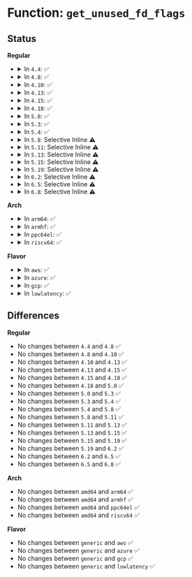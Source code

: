 # Function: <code>get_unused_fd_flags</code>

## Status
<b>Regular</b>
<ul>
<li>
<details>
<summary>In <code>4.4</code>: ✅</summary>

```c
int get_unused_fd_flags(unsigned int flags);
```

**Collision:** Unique Global

**Inline:** No

**Transformation:** False

**Instances:**

```
In fs/file.c (ffffffff8122a880)
Location: fs/file.c:559
Inline: False
Direct callers:
  - kernel/events/core.c:SYSC_perf_event_open
  - mm/shmem.c:SyS_memfd_create
  - fs/open.c:do_sys_open
  - fs/file.c:SyS_dup
  - fs/notify/fanotify/fanotify_user.c:fanotify_read
  - fs/eventpoll.c:SyS_epoll_create
  - fs/anon_inodes.c:anon_inode_getfd
  - fs/eventfd.c:SyS_eventfd
  - fs/userfaultfd.c:SyS_userfaultfd
  - fs/fhandle.c:do_handle_open
  - ipc/mqueue.c:SyS_mq_open
  - drivers/dma-buf/dma-buf.c:dma_buf_fd
  - net/socket.c:sock_map_fd
  - net/socket.c:SYSC_accept4
  - net/socket.c:SyS_socketcall
  - net/socket.c:SyS_socketcall
  - net/core/scm.c:scm_detach_fds
  - net/compat.c:scm_detach_fds_compat
```
**Symbols:**

```
ffffffff8122a880-ffffffff8122a8b2: get_unused_fd_flags (STB_GLOBAL)
```
</details>
</li>
<li>
<details>
<summary>In <code>4.8</code>: ✅</summary>

```c
int get_unused_fd_flags(unsigned int flags);
```

**Collision:** Unique Global

**Inline:** No

**Transformation:** False

**Instances:**

```
In fs/file.c (ffffffff81252fe0)
Location: fs/file.c:560
Inline: False
Direct callers:
  - kernel/events/core.c:SYSC_perf_event_open
  - mm/shmem.c:SyS_memfd_create
  - fs/open.c:do_sys_open
  - fs/file.c:SyS_dup
  - fs/notify/fanotify/fanotify_user.c:fanotify_read
  - fs/eventpoll.c:SyS_epoll_create
  - fs/anon_inodes.c:anon_inode_getfd
  - fs/eventfd.c:SyS_eventfd
  - fs/userfaultfd.c:SyS_userfaultfd
  - fs/fhandle.c:do_handle_open
  - ipc/mqueue.c:SyS_mq_open
  - drivers/dma-buf/dma-buf.c:dma_buf_fd
  - drivers/dma-buf/sync_file.c:sync_file_ioctl
  - net/socket.c:SyS_socketcall
  - net/socket.c:SyS_socketcall
  - net/socket.c:SYSC_accept4
  - net/socket.c:sock_map_fd
  - net/core/scm.c:scm_detach_fds
  - net/compat.c:scm_detach_fds_compat
```
**Symbols:**

```
ffffffff81252fe0-ffffffff81253012: get_unused_fd_flags (STB_GLOBAL)
```
</details>
</li>
<li>
<details>
<summary>In <code>4.10</code>: ✅</summary>

```c
int get_unused_fd_flags(unsigned int flags);
```

**Collision:** Unique Global

**Inline:** No

**Transformation:** False

**Instances:**

```
In fs/file.c (ffffffff81266240)
Location: fs/file.c:560
Inline: False
Direct callers:
  - kernel/events/core.c:SYSC_perf_event_open
  - mm/shmem.c:SyS_memfd_create
  - fs/open.c:do_sys_open
  - fs/file.c:SyS_dup
  - fs/nsfs.c:open_related_ns
  - fs/notify/fanotify/fanotify_user.c:fanotify_read
  - fs/eventpoll.c:SyS_epoll_create
  - fs/anon_inodes.c:anon_inode_getfd
  - fs/eventfd.c:SyS_eventfd
  - fs/userfaultfd.c:SyS_userfaultfd
  - fs/fhandle.c:do_handle_open
  - ipc/mqueue.c:SyS_mq_open
  - drivers/gpio/gpiolib.c:gpio_ioctl
  - drivers/gpio/gpiolib.c:linehandle_create
  - drivers/gpio/gpiolib.c:linehandle_create
  - drivers/dma-buf/dma-buf.c:dma_buf_fd
  - drivers/dma-buf/sync_file.c:sync_file_ioctl
  - drivers/dma-buf/sw_sync.c:sw_sync_ioctl
  - net/socket.c:SyS_socketcall
  - net/socket.c:SyS_socketcall
  - net/socket.c:SYSC_accept4
  - net/socket.c:sock_map_fd
  - net/core/scm.c:scm_detach_fds
  - net/compat.c:scm_detach_fds_compat
```
**Symbols:**

```
ffffffff81266240-ffffffff81266272: get_unused_fd_flags (STB_GLOBAL)
```
</details>
</li>
<li>
<details>
<summary>In <code>4.13</code>: ✅</summary>

```c
int get_unused_fd_flags(unsigned int flags);
```

**Collision:** Unique Global

**Inline:** No

**Transformation:** False

**Instances:**

```
In fs/file.c (ffffffff81273a20)
Location: fs/file.c:546
Inline: False
Direct callers:
  - kernel/events/core.c:SYSC_perf_event_open
  - mm/shmem.c:SyS_memfd_create
  - fs/open.c:do_sys_open
  - fs/file.c:SyS_dup
  - fs/nsfs.c:open_related_ns
  - fs/notify/fanotify/fanotify_user.c:fanotify_read
  - fs/eventpoll.c:SyS_epoll_create
  - fs/anon_inodes.c:anon_inode_getfd
  - fs/eventfd.c:SyS_eventfd
  - fs/userfaultfd.c:SyS_userfaultfd
  - fs/userfaultfd.c:userfaultfd_read
  - fs/fhandle.c:do_handle_open
  - ipc/mqueue.c:do_mq_open
  - drivers/gpio/gpiolib.c:gpio_ioctl
  - drivers/gpio/gpiolib.c:linehandle_create
  - drivers/gpio/gpiolib.c:linehandle_create
  - drivers/tty/pty.c:ptm_open_peer
  - drivers/dma-buf/dma-buf.c:dma_buf_fd
  - drivers/dma-buf/sync_file.c:sync_file_ioctl
  - drivers/dma-buf/sw_sync.c:sw_sync_ioctl
  - net/socket.c:SyS_socketcall
  - net/socket.c:SyS_socketcall
  - net/socket.c:SYSC_accept4
  - net/socket.c:sock_map_fd
  - net/core/scm.c:scm_detach_fds
  - net/compat.c:scm_detach_fds_compat
  - net/unix/af_unix.c:unix_ioctl
```
**Symbols:**

```
ffffffff81273a20-ffffffff81273a52: get_unused_fd_flags (STB_GLOBAL)
```
</details>
</li>
<li>
<details>
<summary>In <code>4.15</code>: ✅</summary>

```c
int get_unused_fd_flags(unsigned int flags);
```

**Collision:** Unique Global

**Inline:** No

**Transformation:** False

**Instances:**

```
In fs/file.c (ffffffff81296350)
Location: fs/file.c:547
Inline: False
Direct callers:
  - kernel/events/core.c:SYSC_perf_event_open
  - mm/shmem.c:SyS_memfd_create
  - fs/open.c:do_sys_open
  - fs/file.c:SyS_dup
  - fs/nsfs.c:open_related_ns
  - fs/notify/fanotify/fanotify_user.c:fanotify_read
  - fs/eventpoll.c:SyS_epoll_create
  - fs/anon_inodes.c:anon_inode_getfd
  - fs/eventfd.c:SyS_eventfd
  - fs/userfaultfd.c:SyS_userfaultfd
  - fs/userfaultfd.c:userfaultfd_read
  - fs/fhandle.c:do_handle_open
  - ipc/mqueue.c:do_mq_open
  - drivers/gpio/gpiolib.c:gpio_ioctl
  - drivers/gpio/gpiolib.c:linehandle_create
  - drivers/gpio/gpiolib.c:linehandle_create
  - drivers/tty/pty.c:ptm_open_peer
  - drivers/dma-buf/dma-buf.c:dma_buf_fd
  - drivers/dma-buf/sync_file.c:sync_file_ioctl
  - drivers/dma-buf/sw_sync.c:sw_sync_ioctl
  - net/socket.c:SyS_socketcall
  - net/socket.c:SyS_socketcall
  - net/socket.c:SYSC_accept4
  - net/socket.c:sock_map_fd
  - net/core/scm.c:scm_detach_fds
  - net/compat.c:scm_detach_fds_compat
  - net/unix/af_unix.c:unix_ioctl
```
**Symbols:**

```
ffffffff81296350-ffffffff81296382: get_unused_fd_flags (STB_GLOBAL)
```
</details>
</li>
<li>
<details>
<summary>In <code>4.18</code>: ✅</summary>

```c
int get_unused_fd_flags(unsigned int flags);
```

**Collision:** Unique Global

**Inline:** No

**Transformation:** False

**Instances:**

```
In fs/file.c (ffffffff812bc7b0)
Location: fs/file.c:542
Inline: False
Direct callers:
  - kernel/events/core.c:__do_sys_perf_event_open
  - mm/memfd.c:__ia32_sys_memfd_create
  - mm/memfd.c:__x64_sys_memfd_create
  - fs/open.c:do_sys_open
  - fs/file.c:ksys_dup
  - fs/nsfs.c:open_related_ns
  - fs/notify/fanotify/fanotify_user.c:fanotify_read
  - fs/eventpoll.c:do_epoll_create
  - fs/anon_inodes.c:anon_inode_getfd
  - fs/fhandle.c:do_handle_open
  - fs/fhandle.c:do_handle_open
  - ipc/mqueue.c:do_mq_open
  - drivers/gpio/gpiolib.c:gpio_ioctl
  - drivers/gpio/gpiolib.c:linehandle_create
  - drivers/gpio/gpiolib.c:linehandle_create
  - drivers/tty/pty.c:ptm_open_peer
  - drivers/dma-buf/dma-buf.c:dma_buf_fd
  - drivers/dma-buf/sync_file.c:sync_file_ioctl
  - drivers/dma-buf/sw_sync.c:sw_sync_ioctl
  - net/socket.c:__sys_accept4
  - net/socket.c:__sys_socketpair
  - net/socket.c:__sys_socketpair
  - net/socket.c:__sys_socket
  - net/core/scm.c:scm_detach_fds
  - net/compat.c:scm_detach_fds_compat
  - net/unix/af_unix.c:unix_ioctl
```
**Symbols:**

```
ffffffff812bc7b0-ffffffff812bc7e2: get_unused_fd_flags (STB_GLOBAL)
```
</details>
</li>
<li>
<details>
<summary>In <code>5.0</code>: ✅</summary>

```c
int get_unused_fd_flags(unsigned int flags);
```

**Collision:** Unique Global

**Inline:** No

**Transformation:** False

**Instances:**

```
In fs/file.c (ffffffff812d1a70)
Location: fs/file.c:542
Inline: False
Direct callers:
  - kernel/events/core.c:__do_sys_perf_event_open
  - mm/memfd.c:__ia32_sys_memfd_create
  - mm/memfd.c:__x64_sys_memfd_create
  - fs/open.c:do_sys_open
  - fs/file.c:ksys_dup
  - fs/nsfs.c:open_related_ns
  - fs/notify/fanotify/fanotify_user.c:fanotify_read
  - fs/eventpoll.c:do_epoll_create
  - fs/anon_inodes.c:anon_inode_getfd
  - fs/fhandle.c:do_handle_open
  - fs/fhandle.c:do_handle_open
  - ipc/mqueue.c:do_mq_open
  - drivers/gpio/gpiolib.c:gpio_ioctl
  - drivers/gpio/gpiolib.c:linehandle_create
  - drivers/tty/pty.c:ptm_open_peer
  - drivers/dma-buf/dma-buf.c:dma_buf_fd
  - drivers/dma-buf/sync_file.c:sync_file_ioctl
  - drivers/dma-buf/sw_sync.c:sw_sync_ioctl
  - net/socket.c:__sys_accept4
  - net/socket.c:__sys_socketpair
  - net/socket.c:__sys_socketpair
  - net/socket.c:__sys_socket
  - net/core/scm.c:scm_detach_fds
  - net/compat.c:scm_detach_fds_compat
  - net/unix/af_unix.c:unix_ioctl
```
**Symbols:**

```
ffffffff812d1a70-ffffffff812d1aa2: get_unused_fd_flags (STB_GLOBAL)
```
</details>
</li>
<li>
<details>
<summary>In <code>5.3</code>: ✅</summary>

```c
int get_unused_fd_flags(unsigned int flags);
```

**Collision:** Unique Global

**Inline:** No

**Transformation:** False

**Instances:**

```
In fs/file.c (ffffffff812eea80)
Location: fs/file.c:543
Inline: False
Direct callers:
  - kernel/fork.c:copy_process
  - kernel/seccomp.c:seccomp_set_mode_filter
  - kernel/events/core.c:__do_sys_perf_event_open
  - mm/memfd.c:__ia32_sys_memfd_create
  - mm/memfd.c:__x64_sys_memfd_create
  - fs/open.c:do_sys_open
  - fs/file.c:ksys_dup
  - fs/namespace.c:__ia32_sys_fsmount
  - fs/namespace.c:__x64_sys_fsmount
  - fs/namespace.c:__ia32_sys_open_tree
  - fs/namespace.c:__x64_sys_open_tree
  - fs/nsfs.c:open_related_ns
  - fs/notify/fanotify/fanotify_user.c:fanotify_read
  - fs/eventpoll.c:do_epoll_create
  - fs/anon_inodes.c:anon_inode_getfd
  - fs/io_uring.c:io_uring_create
  - fs/fhandle.c:do_handle_open
  - ipc/mqueue.c:do_mq_open
  - drivers/gpio/gpiolib.c:gpio_ioctl
  - drivers/gpio/gpiolib.c:linehandle_create
  - drivers/gpio/gpiolib.c:linehandle_create
  - drivers/tty/pty.c:ptm_open_peer
  - drivers/dma-buf/dma-buf.c:dma_buf_fd
  - drivers/dma-buf/sync_file.c:sync_file_ioctl
  - drivers/dma-buf/sw_sync.c:sw_sync_ioctl
  - net/socket.c:__sys_accept4
  - net/socket.c:__sys_socketpair
  - net/socket.c:__sys_socketpair
  - net/socket.c:__sys_socket
  - net/core/scm.c:scm_detach_fds
  - net/compat.c:scm_detach_fds_compat
  - net/unix/af_unix.c:unix_ioctl
```
**Symbols:**

```
ffffffff812eea80-ffffffff812eeab2: get_unused_fd_flags (STB_GLOBAL)
```
</details>
</li>
<li>
<details>
<summary>In <code>5.4</code>: ✅</summary>

```c
int get_unused_fd_flags(unsigned int flags);
```

**Collision:** Unique Global

**Inline:** No

**Transformation:** False

**Instances:**

```
In fs/file.c (ffffffff81300540)
Location: fs/file.c:543
Inline: False
Direct callers:
  - kernel/fork.c:copy_process
  - kernel/seccomp.c:seccomp_set_mode_filter
  - kernel/events/core.c:__do_sys_perf_event_open
  - mm/memfd.c:__ia32_sys_memfd_create
  - mm/memfd.c:__x64_sys_memfd_create
  - fs/open.c:do_sys_open
  - fs/file.c:ksys_dup
  - fs/namespace.c:__ia32_sys_fsmount
  - fs/namespace.c:__x64_sys_fsmount
  - fs/namespace.c:__ia32_sys_open_tree
  - fs/namespace.c:__x64_sys_open_tree
  - fs/nsfs.c:open_related_ns
  - fs/notify/fanotify/fanotify_user.c:fanotify_read
  - fs/eventpoll.c:do_epoll_create
  - fs/anon_inodes.c:anon_inode_getfd
  - fs/io_uring.c:io_uring_create
  - fs/fhandle.c:do_handle_open
  - ipc/mqueue.c:do_mq_open
  - drivers/gpio/gpiolib.c:gpio_ioctl
  - drivers/gpio/gpiolib.c:linehandle_create
  - drivers/gpio/gpiolib.c:linehandle_create
  - drivers/tty/pty.c:ptm_open_peer
  - drivers/dma-buf/dma-buf.c:dma_buf_fd
  - drivers/dma-buf/sync_file.c:sync_file_ioctl
  - drivers/dma-buf/sw_sync.c:sw_sync_ioctl
  - drivers/vfio/vfio.c:vfio_group_fops_unl_ioctl
  - net/socket.c:__sys_accept4
  - net/socket.c:__sys_socketpair
  - net/socket.c:__sys_socketpair
  - net/socket.c:__sys_socket
  - net/core/scm.c:scm_detach_fds
  - net/compat.c:scm_detach_fds_compat
  - net/unix/af_unix.c:unix_ioctl
```
**Symbols:**

```
ffffffff81300540-ffffffff81300572: get_unused_fd_flags (STB_GLOBAL)
```
</details>
</li>
<li>
<details>
<summary>In <code>5.8</code>: Selective Inline ⚠️</summary>

```c
int get_unused_fd_flags(unsigned int flags);
```

**Collision:** Unique Global

**Inline:** Selective

**Transformation:** False

**Instances:**

```
In fs/file.c (ffffffff81339ba4)
Location: fs/file.c:548
Inline: True
Inline callers:
  - fs/file.c:ksys_dup
Direct callers:
  - kernel/fork.c:copy_process
  - kernel/pid.c:pidfd_getfd
  - kernel/seccomp.c:seccomp_set_mode_filter
  - kernel/bpf/syscall.c:bpf_link_prime
  - kernel/bpf/bpf_iter.c:bpf_iter_new_fd
  - kernel/events/core.c:__do_sys_perf_event_open
  - mm/memfd.c:__do_sys_memfd_create
  - fs/open.c:do_sys_openat2
  - fs/exec.c:begin_new_exec
  - fs/namespace.c:__do_sys_fsmount
  - fs/namespace.c:__ia32_sys_open_tree
  - fs/namespace.c:__x64_sys_open_tree
  - fs/nsfs.c:open_related_ns
  - fs/notify/fanotify/fanotify_user.c:copy_event_to_user
  - fs/eventpoll.c:__ia32_sys_epoll_create
  - fs/eventpoll.c:__x64_sys_epoll_create
  - fs/anon_inodes.c:anon_inode_getfd
  - fs/eventfd.c:do_eventfd
  - fs/io_uring.c:io_uring_create
  - fs/fhandle.c:do_handle_open
  - ipc/mqueue.c:do_mq_open
  - drivers/gpio/gpiolib.c:lineevent_create
  - drivers/gpio/gpiolib.c:linehandle_create
  - drivers/gpio/gpiolib.c:linehandle_create
  - drivers/tty/pty.c:ptm_open_peer
  - drivers/dma-buf/dma-buf.c:dma_buf_fd
  - drivers/dma-buf/sync_file.c:sync_file_ioctl_merge
  - drivers/dma-buf/sw_sync.c:sw_sync_ioctl_create_fence
  - drivers/vfio/vfio.c:vfio_group_get_device_fd
  - net/socket.c:__sys_socketpair
  - net/socket.c:__sys_socketpair
  - net/socket.c:__sys_socket
  - net/core/scm.c:__scm_install_fd
  - net/compat.c:scm_detach_fds_compat
  - net/unix/af_unix.c:unix_open_file
```
**Symbols:**

```
ffffffff813396c0-ffffffff813396f2: get_unused_fd_flags (STB_GLOBAL)
```
</details>
</li>
<li>
<details>
<summary>In <code>5.11</code>: Selective Inline ⚠️</summary>

```c
int get_unused_fd_flags(unsigned int flags);
```

**Collision:** Unique Global

**Inline:** Selective

**Transformation:** False

**Instances:**

```
In fs/file.c (ffffffff81344ccb)
Location: fs/file.c:533
Inline: True
Inline callers:
  - fs/file.c:__ia32_sys_dup
  - fs/file.c:__x64_sys_dup
  - fs/file.c:__receive_fd
Direct callers:
  - kernel/fork.c:copy_process
  - kernel/seccomp.c:seccomp_set_mode_filter
  - kernel/bpf/syscall.c:bpf_link_prime
  - kernel/bpf/bpf_iter.c:bpf_iter_new_fd
  - kernel/events/core.c:__do_sys_perf_event_open
  - mm/memfd.c:__do_sys_memfd_create
  - fs/open.c:do_sys_openat2
  - fs/exec.c:begin_new_exec
  - fs/namespace.c:__do_sys_fsmount
  - fs/namespace.c:__ia32_sys_open_tree
  - fs/namespace.c:__x64_sys_open_tree
  - fs/nsfs.c:open_related_ns
  - fs/init.c:init_dup
  - fs/notify/fanotify/fanotify_user.c:copy_event_to_user
  - fs/eventpoll.c:__ia32_sys_epoll_create
  - fs/eventpoll.c:__x64_sys_epoll_create
  - fs/anon_inodes.c:anon_inode_getfd
  - fs/eventfd.c:do_eventfd
  - fs/io_uring.c:io_uring_create
  - fs/fhandle.c:do_handle_open
  - ipc/mqueue.c:do_mq_open
  - drivers/gpio/gpiolib-cdev.c:linereq_create
  - drivers/tty/pty.c:ptm_open_peer
  - drivers/dma-buf/dma-buf.c:dma_buf_fd
  - drivers/dma-buf/sync_file.c:sync_file_ioctl_merge
  - drivers/dma-buf/sw_sync.c:sw_sync_ioctl_create_fence
  - drivers/vfio/vfio.c:vfio_group_get_device_fd
  - net/socket.c:__sys_socketpair
  - net/socket.c:__sys_socketpair
  - net/socket.c:__sys_socket
  - net/unix/af_unix.c:unix_open_file
```
**Symbols:**

```
ffffffff81344970-ffffffff8134499b: get_unused_fd_flags (STB_GLOBAL)
```
</details>
</li>
<li>
<details>
<summary>In <code>5.13</code>: Selective Inline ⚠️</summary>

```c
int get_unused_fd_flags(unsigned int flags);
```

**Collision:** Unique Global

**Inline:** Selective

**Transformation:** False

**Instances:**

```
In fs/file.c (ffffffff8134ae8e)
Location: fs/file.c:533
Inline: True
Inline callers:
  - fs/file.c:__ia32_sys_dup
  - fs/file.c:__x64_sys_dup
  - fs/file.c:__receive_fd
Direct callers:
  - kernel/fork.c:copy_process
  - kernel/seccomp.c:seccomp_set_mode_filter
  - kernel/bpf/syscall.c:bpf_link_prime
  - kernel/bpf/bpf_iter.c:bpf_iter_new_fd
  - kernel/events/core.c:__do_sys_perf_event_open
  - mm/memfd.c:__do_sys_memfd_create
  - fs/open.c:do_sys_openat2
  - fs/exec.c:begin_new_exec
  - fs/namespace.c:__do_sys_fsmount
  - fs/namespace.c:__do_sys_open_tree
  - fs/nsfs.c:open_related_ns
  - fs/init.c:init_dup
  - fs/notify/fanotify/fanotify_user.c:copy_event_to_user
  - fs/eventpoll.c:do_epoll_create
  - fs/anon_inodes.c:anon_inode_getfd_secure
  - fs/anon_inodes.c:anon_inode_getfd
  - fs/eventfd.c:do_eventfd
  - fs/io_uring.c:io_uring_create
  - fs/fhandle.c:do_handle_open
  - ipc/mqueue.c:do_mq_open
  - drivers/gpio/gpiolib-cdev.c:linereq_create
  - drivers/tty/pty.c:ptm_open_peer
  - drivers/dma-buf/dma-buf.c:dma_buf_fd
  - drivers/dma-buf/sync_file.c:sync_file_ioctl
  - drivers/dma-buf/sw_sync.c:sw_sync_ioctl
  - drivers/vfio/vfio.c:vfio_group_get_device_fd
  - net/socket.c:__sys_socketpair
  - net/socket.c:__sys_socketpair
  - net/socket.c:__sys_socket
  - net/unix/af_unix.c:unix_ioctl
```
**Symbols:**

```
ffffffff8134ada0-ffffffff8134adcb: get_unused_fd_flags (STB_GLOBAL)
```
</details>
</li>
<li>
<details>
<summary>In <code>5.15</code>: Selective Inline ⚠️</summary>

```c
int get_unused_fd_flags(unsigned int flags);
```

**Collision:** Unique Global

**Inline:** Selective

**Transformation:** False

**Instances:**

```
In fs/file.c (ffffffff81398bee)
Location: fs/file.c:533
Inline: True
Inline callers:
  - fs/file.c:__ia32_sys_dup
  - fs/file.c:__x64_sys_dup
  - fs/file.c:receive_fd
Direct callers:
  - kernel/fork.c:copy_process
  - kernel/seccomp.c:seccomp_set_mode_filter
  - kernel/bpf/syscall.c:bpf_link_prime
  - kernel/bpf/bpf_iter.c:bpf_iter_new_fd
  - kernel/events/core.c:__do_sys_perf_event_open
  - mm/secretmem.c:__ia32_sys_memfd_secret
  - mm/secretmem.c:__x64_sys_memfd_secret
  - mm/memfd.c:__do_sys_memfd_create
  - fs/open.c:do_sys_openat2
  - fs/exec.c:begin_new_exec
  - fs/namespace.c:__do_sys_fsmount
  - fs/namespace.c:__do_sys_open_tree
  - fs/nsfs.c:open_related_ns
  - fs/init.c:init_dup
  - fs/notify/fanotify/fanotify_user.c:copy_event_to_user
  - fs/eventpoll.c:do_epoll_create
  - fs/anon_inodes.c:anon_inode_getfd_secure
  - fs/anon_inodes.c:anon_inode_getfd
  - fs/eventfd.c:do_eventfd
  - fs/io_uring.c:io_uring_create
  - fs/fhandle.c:do_handle_open
  - ipc/mqueue.c:do_mq_open
  - drivers/gpio/gpiolib-cdev.c:linereq_create
  - drivers/tty/pty.c:ptm_open_peer
  - drivers/dma-buf/dma-buf.c:dma_buf_fd
  - drivers/dma-buf/sync_file.c:sync_file_ioctl
  - drivers/dma-buf/sw_sync.c:sw_sync_ioctl
  - drivers/vfio/vfio.c:vfio_group_get_device_fd
  - net/socket.c:__sys_socketpair
  - net/socket.c:__sys_socketpair
  - net/socket.c:__sys_socket
  - net/unix/af_unix.c:unix_ioctl
```
**Symbols:**

```
ffffffff81398b80-ffffffff81398bab: get_unused_fd_flags (STB_GLOBAL)
```
</details>
</li>
<li>
<details>
<summary>In <code>5.19</code>: Selective Inline ⚠️</summary>

```c
int get_unused_fd_flags(unsigned int flags);
```

**Collision:** Unique Global

**Inline:** Selective

**Transformation:** False

**Instances:**

```
In fs/file.c (ffffffff8141b433)
Location: fs/file.c:562
Inline: True
Inline callers:
  - fs/file.c:__ia32_sys_dup
  - fs/file.c:__x64_sys_dup
  - fs/file.c:receive_fd
Direct callers:
  - kernel/fork.c:copy_process
  - kernel/seccomp.c:seccomp_set_mode_filter
  - kernel/bpf/syscall.c:bpf_link_prime
  - kernel/bpf/bpf_iter.c:bpf_iter_new_fd
  - kernel/events/core.c:__do_sys_perf_event_open
  - mm/secretmem.c:__ia32_sys_memfd_secret
  - mm/secretmem.c:__x64_sys_memfd_secret
  - mm/memfd.c:__do_sys_memfd_create
  - fs/open.c:do_sys_openat2
  - fs/exec.c:begin_new_exec
  - fs/namespace.c:__do_sys_fsmount
  - fs/namespace.c:__ia32_sys_open_tree
  - fs/namespace.c:__x64_sys_open_tree
  - fs/nsfs.c:open_related_ns
  - fs/init.c:init_dup
  - fs/notify/fanotify/fanotify_user.c:copy_event_to_user
  - fs/eventpoll.c:do_epoll_create
  - fs/anon_inodes.c:anon_inode_getfd_secure
  - fs/anon_inodes.c:anon_inode_getfd
  - fs/eventfd.c:do_eventfd
  - fs/fhandle.c:do_handle_open
  - ipc/mqueue.c:do_mq_open
  - io_uring/io_uring.c:io_uring_create
  - drivers/gpio/gpiolib-cdev.c:lineevent_create
  - drivers/gpio/gpiolib-cdev.c:linereq_create
  - drivers/gpio/gpiolib-cdev.c:linehandle_create
  - drivers/tty/pty.c:ptm_open_peer
  - drivers/dma-buf/dma-buf.c:dma_buf_fd
  - drivers/dma-buf/sync_file.c:sync_file_ioctl
  - drivers/dma-buf/sw_sync.c:sw_sync_ioctl
  - drivers/vfio/vfio.c:vfio_ioctl_device_feature_mig_device_state
  - drivers/vfio/vfio.c:vfio_group_fops_unl_ioctl
  - net/socket.c:__sys_socketpair
  - net/socket.c:__sys_socketpair
  - net/socket.c:__sys_socket
  - net/unix/af_unix.c:unix_ioctl
```
**Symbols:**

```
ffffffff8141b3d0-ffffffff8141b405: get_unused_fd_flags (STB_GLOBAL)
```
</details>
</li>
<li>
<details>
<summary>In <code>6.2</code>: Selective Inline ⚠️</summary>

```c
int get_unused_fd_flags(unsigned int flags);
```

**Collision:** Unique Global

**Inline:** Selective

**Transformation:** False

**Instances:**

```
In fs/file.c (ffffffff814a74f3)
Location: fs/file.c:562
Inline: True
Inline callers:
  - fs/file.c:__ia32_sys_dup
  - fs/file.c:__x64_sys_dup
  - fs/file.c:receive_fd
Direct callers:
  - kernel/fork.c:copy_process
  - kernel/seccomp.c:seccomp_set_mode_filter
  - kernel/bpf/syscall.c:bpf_link_prime
  - kernel/bpf/bpf_iter.c:bpf_iter_new_fd
  - kernel/events/core.c:__do_sys_perf_event_open
  - mm/secretmem.c:__ia32_sys_memfd_secret
  - mm/secretmem.c:__x64_sys_memfd_secret
  - mm/memfd.c:__do_sys_memfd_create
  - fs/open.c:do_sys_openat2
  - fs/exec.c:begin_new_exec
  - fs/namespace.c:__do_sys_fsmount
  - fs/namespace.c:__ia32_sys_open_tree
  - fs/namespace.c:__x64_sys_open_tree
  - fs/nsfs.c:open_related_ns
  - fs/init.c:init_dup
  - fs/notify/fanotify/fanotify_user.c:copy_event_to_user
  - fs/eventpoll.c:do_epoll_create
  - fs/anon_inodes.c:anon_inode_getfd_secure
  - fs/anon_inodes.c:anon_inode_getfd
  - fs/eventfd.c:do_eventfd
  - fs/fhandle.c:do_handle_open
  - ipc/mqueue.c:do_mq_open
  - io_uring/io_uring.c:io_uring_create
  - drivers/gpio/gpiolib-cdev.c:lineevent_create
  - drivers/gpio/gpiolib-cdev.c:linereq_create
  - drivers/gpio/gpiolib-cdev.c:linehandle_create
  - drivers/tty/pty.c:ptm_open_peer
  - drivers/dma-buf/dma-buf.c:dma_buf_fd
  - drivers/dma-buf/dma-buf.c:dma_buf_export_sync_file
  - drivers/dma-buf/sync_file.c:sync_file_ioctl
  - drivers/dma-buf/sw_sync.c:sw_sync_ioctl
  - net/socket.c:__sys_accept4
  - net/socket.c:__sys_socketpair
  - net/socket.c:__sys_socketpair
  - net/socket.c:__sys_socket
  - net/unix/af_unix.c:unix_ioctl
```
**Symbols:**

```
ffffffff814a7480-ffffffff814a74b5: get_unused_fd_flags (STB_GLOBAL)
```
</details>
</li>
<li>
<details>
<summary>In <code>6.5</code>: Selective Inline ⚠️</summary>

```c
int get_unused_fd_flags(unsigned int flags);
```

**Collision:** Unique Global

**Inline:** Selective

**Transformation:** False

**Instances:**

```
In fs/file.c (ffffffff814dc4d3)
Location: fs/file.c:562
Inline: True
Inline callers:
  - fs/file.c:__ia32_sys_dup
  - fs/file.c:__x64_sys_dup
  - fs/file.c:receive_fd
Direct callers:
  - kernel/fork.c:__pidfd_prepare
  - kernel/seccomp.c:seccomp_set_mode_filter
  - kernel/bpf/syscall.c:bpf_link_prime
  - kernel/bpf/bpf_iter.c:bpf_iter_new_fd
  - kernel/events/core.c:__do_sys_perf_event_open
  - mm/secretmem.c:__ia32_sys_memfd_secret
  - mm/secretmem.c:__x64_sys_memfd_secret
  - mm/memfd.c:__do_sys_memfd_create
  - fs/open.c:do_sys_openat2
  - fs/exec.c:begin_new_exec
  - fs/namespace.c:__do_sys_fsmount
  - fs/namespace.c:__ia32_sys_open_tree
  - fs/namespace.c:__x64_sys_open_tree
  - fs/nsfs.c:open_related_ns
  - fs/init.c:init_dup
  - fs/notify/fanotify/fanotify_user.c:copy_event_to_user
  - fs/eventpoll.c:do_epoll_create
  - fs/anon_inodes.c:anon_inode_getfd_secure
  - fs/anon_inodes.c:anon_inode_getfd
  - fs/eventfd.c:do_eventfd
  - fs/fhandle.c:do_handle_open
  - ipc/mqueue.c:do_mq_open
  - io_uring/io_uring.c:io_uring_create
  - drivers/gpio/gpiolib-cdev.c:lineevent_create
  - drivers/gpio/gpiolib-cdev.c:linereq_create
  - drivers/gpio/gpiolib-cdev.c:linehandle_create
  - drivers/tty/pty.c:ptm_open_peer
  - drivers/dma-buf/dma-buf.c:dma_buf_fd
  - drivers/dma-buf/dma-buf.c:dma_buf_export_sync_file
  - drivers/dma-buf/sync_file.c:sync_file_ioctl
  - drivers/dma-buf/sw_sync.c:sw_sync_ioctl
  - net/socket.c:__sys_accept4
  - net/socket.c:__sys_socketpair
  - net/socket.c:__sys_socketpair
  - net/socket.c:__sys_socket
  - net/unix/af_unix.c:unix_ioctl
  - net/handshake/netlink.c:handshake_nl_accept_doit
```
**Symbols:**

```
ffffffff814dc460-ffffffff814dc495: get_unused_fd_flags (STB_GLOBAL)
```
</details>
</li>
<li>
<details>
<summary>In <code>6.8</code>: Selective Inline ⚠️</summary>

```c
int get_unused_fd_flags(unsigned int flags);
```

**Collision:** Unique Global

**Inline:** Selective

**Transformation:** False

**Instances:**

```
In fs/file.c (ffffffff8150ee0b)
Location: fs/file.c:562
Inline: True
Inline callers:
  - fs/file.c:__ia32_sys_dup
  - fs/file.c:__x64_sys_dup
Direct callers:
  - kernel/fork.c:__pidfd_prepare
  - kernel/seccomp.c:seccomp_set_mode_filter
  - kernel/bpf/syscall.c:bpf_link_prime
  - kernel/bpf/bpf_iter.c:bpf_iter_new_fd
  - kernel/events/core.c:__do_sys_perf_event_open
  - mm/secretmem.c:__ia32_sys_memfd_secret
  - mm/secretmem.c:__x64_sys_memfd_secret
  - mm/memfd.c:__do_sys_memfd_create
  - fs/open.c:do_sys_openat2
  - fs/exec.c:begin_new_exec
  - fs/namespace.c:__do_sys_fsmount
  - fs/namespace.c:__ia32_sys_open_tree
  - fs/namespace.c:__x64_sys_open_tree
  - fs/nsfs.c:open_related_ns
  - fs/init.c:init_dup
  - fs/notify/fanotify/fanotify_user.c:copy_event_to_user
  - fs/eventpoll.c:do_epoll_create
  - fs/anon_inodes.c:anon_inode_create_getfd
  - fs/anon_inodes.c:anon_inode_getfd
  - fs/eventfd.c:do_eventfd
  - fs/fhandle.c:do_handle_open
  - ipc/mqueue.c:do_mq_open
  - io_uring/io_uring.c:io_uring_create
  - drivers/gpio/gpiolib-cdev.c:lineevent_create
  - drivers/gpio/gpiolib-cdev.c:linereq_create
  - drivers/gpio/gpiolib-cdev.c:linehandle_create
  - drivers/tty/pty.c:ptm_open_peer
  - drivers/dma-buf/dma-buf.c:dma_buf_fd
  - drivers/dma-buf/dma-buf.c:dma_buf_export_sync_file
  - drivers/dma-buf/sync_file.c:sync_file_ioctl
  - drivers/dma-buf/sw_sync.c:sw_sync_ioctl
  - drivers/gpu/drm/drm_atomic_uapi.c:prepare_signaling
  - drivers/gpu/drm/drm_atomic_uapi.c:prepare_signaling
  - drivers/gpu/drm/drm_lease.c:drm_mode_create_lease_ioctl
  - drivers/gpu/drm/drm_syncobj.c:drm_syncobj_handle_to_fd_ioctl
  - drivers/gpu/drm/drm_syncobj.c:drm_syncobj_get_fd
  - net/socket.c:__sys_accept4
  - net/socket.c:__sys_socketpair
  - net/socket.c:__sys_socketpair
  - net/socket.c:__sys_socket
  - net/unix/af_unix.c:unix_ioctl
  - net/handshake/netlink.c:handshake_nl_accept_doit
```
**Symbols:**

```
ffffffff8150e780-ffffffff8150e7b5: get_unused_fd_flags (STB_GLOBAL)
```
</details>
</li>
</ul>
<b>Arch</b>
<ul>
<li>
<details>
<summary>In <code>arm64</code>: ✅</summary>

```c
int get_unused_fd_flags(unsigned int flags);
```

**Collision:** Unique Global

**Inline:** No

**Transformation:** False

**Instances:**

```
In fs/file.c (ffff8000103b2208)
Location: fs/file.c:543
Inline: False
Direct callers:
  - kernel/fork.c:copy_process
  - kernel/seccomp.c:seccomp_set_mode_filter
  - kernel/events/core.c:__do_sys_perf_event_open
  - mm/memfd.c:__arm64_sys_memfd_create
  - fs/open.c:do_sys_open
  - fs/file.c:ksys_dup
  - fs/namespace.c:__arm64_sys_fsmount
  - fs/namespace.c:__arm64_sys_open_tree
  - fs/nsfs.c:open_related_ns
  - fs/notify/fanotify/fanotify_user.c:fanotify_read
  - fs/eventpoll.c:do_epoll_create
  - fs/anon_inodes.c:anon_inode_getfd
  - fs/io_uring.c:io_uring_create
  - fs/fhandle.c:do_handle_open
  - ipc/mqueue.c:do_mq_open
  - drivers/gpio/gpiolib.c:gpio_ioctl
  - drivers/gpio/gpiolib.c:linehandle_create
  - drivers/gpio/gpiolib.c:linehandle_create
  - drivers/tty/pty.c:ptm_open_peer
  - drivers/dma-buf/dma-buf.c:dma_buf_fd
  - drivers/dma-buf/sync_file.c:sync_file_ioctl
  - drivers/dma-buf/sw_sync.c:sw_sync_ioctl
  - net/socket.c:__sys_accept4
  - net/socket.c:__sys_socketpair
  - net/socket.c:__sys_socketpair
  - net/socket.c:__sys_socket
  - net/core/scm.c:scm_detach_fds
  - net/compat.c:scm_detach_fds_compat
  - net/unix/af_unix.c:unix_ioctl
```
**Symbols:**

```
ffff8000103b2208-ffff8000103b2248: get_unused_fd_flags (STB_GLOBAL)
```
</details>
</li>
<li>
<details>
<summary>In <code>armhf</code>: ✅</summary>

```c
int get_unused_fd_flags(unsigned int flags);
```

**Collision:** Unique Global

**Inline:** No

**Transformation:** False

**Instances:**

```
In fs/file.c (c0591620)
Location: fs/file.c:543
Inline: False
Direct callers:
  - kernel/fork.c:copy_process
  - kernel/seccomp.c:seccomp_set_mode_filter
  - kernel/events/core.c:__do_sys_perf_event_open
  - mm/memfd.c:__se_sys_memfd_create
  - fs/open.c:do_sys_open
  - fs/file.c:ksys_dup
  - fs/namespace.c:__se_sys_fsmount
  - fs/namespace.c:__se_sys_open_tree
  - fs/nsfs.c:open_related_ns
  - fs/notify/fanotify/fanotify_user.c:fanotify_read
  - fs/eventpoll.c:do_epoll_create
  - fs/anon_inodes.c:anon_inode_getfd
  - fs/io_uring.c:io_uring_create
  - fs/fhandle.c:__se_sys_open_by_handle_at
  - ipc/mqueue.c:__se_sys_mq_open
  - drivers/gpio/gpiolib.c:gpio_ioctl
  - drivers/gpio/gpiolib.c:linehandle_create
  - drivers/gpio/gpiolib.c:linehandle_create
  - drivers/tty/pty.c:ptm_open_peer
  - drivers/dma-buf/dma-buf.c:dma_buf_fd
  - drivers/dma-buf/sync_file.c:sync_file_ioctl
  - drivers/dma-buf/sw_sync.c:sw_sync_ioctl
  - net/socket.c:__sys_accept4
  - net/socket.c:__sys_socketpair
  - net/socket.c:__sys_socketpair
  - net/socket.c:__sys_socket
  - net/core/scm.c:scm_detach_fds
  - net/unix/af_unix.c:unix_ioctl
```
**Symbols:**

```
c0591620-c0591660: get_unused_fd_flags (STB_GLOBAL)
```
</details>
</li>
<li>
<details>
<summary>In <code>ppc64el</code>: ✅</summary>

```c
int get_unused_fd_flags(unsigned int flags);
```

**Collision:** Unique Global

**Inline:** No

**Transformation:** False

**Instances:**

```
In fs/file.c (c0000000004ae060)
Location: fs/file.c:543
Inline: False
Direct callers:
  - kernel/fork.c:copy_process
  - kernel/seccomp.c:seccomp_set_mode_filter
  - kernel/events/core.c:__do_sys_perf_event_open
  - kernel/events/core.c:__do_sys_perf_event_open
  - mm/memfd.c:__se_sys_memfd_create
  - fs/open.c:do_sys_open
  - fs/file.c:ksys_dup
  - fs/namespace.c:__se_sys_fsmount
  - fs/namespace.c:__se_sys_open_tree
  - fs/nsfs.c:open_related_ns
  - fs/notify/fanotify/fanotify_user.c:fanotify_read
  - fs/eventpoll.c:do_epoll_create
  - fs/anon_inodes.c:anon_inode_getfd
  - fs/io_uring.c:io_uring_create
  - fs/fhandle.c:do_handle_open
  - ipc/mqueue.c:do_mq_open
  - drivers/gpio/gpiolib.c:gpio_ioctl
  - drivers/gpio/gpiolib.c:linehandle_create
  - drivers/gpio/gpiolib.c:linehandle_create
  - drivers/tty/pty.c:ptm_open_peer
  - drivers/dma-buf/dma-buf.c:dma_buf_fd
  - drivers/dma-buf/sync_file.c:sync_file_ioctl
  - drivers/dma-buf/sw_sync.c:sw_sync_ioctl
  - drivers/vfio/vfio.c:vfio_group_fops_unl_ioctl
  - net/socket.c:__sys_accept4
  - net/socket.c:__sys_socketpair
  - net/socket.c:__sys_socketpair
  - net/socket.c:__sys_socket
  - net/core/scm.c:scm_detach_fds
  - net/compat.c:scm_detach_fds_compat
  - net/unix/af_unix.c:unix_ioctl
```
**Symbols:**

```
c0000000004ae060-c0000000004ae090: get_unused_fd_flags (STB_GLOBAL)
```
</details>
</li>
<li>
<details>
<summary>In <code>riscv64</code>: ✅</summary>

```c
int get_unused_fd_flags(unsigned int flags);
```

**Collision:** Unique Global

**Inline:** No

**Transformation:** False

**Instances:**

```
In fs/file.c (ffffffe0002762c2)
Location: fs/file.c:543
Inline: False
Direct callers:
  - kernel/fork.c:copy_process
  - kernel/seccomp.c:seccomp_set_mode_filter
  - kernel/events/core.c:__do_sys_perf_event_open
  - kernel/events/core.c:__do_sys_perf_event_open
  - mm/memfd.c:__se_sys_memfd_create
  - fs/open.c:do_sys_open
  - fs/file.c:ksys_dup
  - fs/namespace.c:__se_sys_fsmount
  - fs/namespace.c:__se_sys_open_tree
  - fs/nsfs.c:open_related_ns
  - fs/notify/fanotify/fanotify_user.c:fanotify_read
  - fs/eventpoll.c:do_epoll_create
  - fs/anon_inodes.c:anon_inode_getfd
  - fs/io_uring.c:io_uring_create
  - fs/fhandle.c:__se_sys_open_by_handle_at
  - ipc/mqueue.c:__se_sys_mq_open
  - drivers/gpio/gpiolib.c:gpio_ioctl
  - drivers/gpio/gpiolib.c:linehandle_create
  - drivers/gpio/gpiolib.c:linehandle_create
  - drivers/tty/pty.c:ptm_open_peer
  - drivers/dma-buf/dma-buf.c:dma_buf_fd
  - drivers/dma-buf/sync_file.c:sync_file_ioctl
  - drivers/dma-buf/sw_sync.c:sw_sync_ioctl
  - net/socket.c:__sys_accept4
  - net/socket.c:__sys_socketpair
  - net/socket.c:__sys_socketpair
  - net/socket.c:__sys_socket
  - net/core/scm.c:scm_detach_fds
  - net/unix/af_unix.c:unix_ioctl
```
**Symbols:**

```
ffffffe0002762c2-ffffffe0002762fc: get_unused_fd_flags (STB_GLOBAL)
```
</details>
</li>
</ul>
<b>Flavor</b>
<ul>
<li>
<details>
<summary>In <code>aws</code>: ✅</summary>

```c
int get_unused_fd_flags(unsigned int flags);
```

**Collision:** Unique Global

**Inline:** No

**Transformation:** False

**Instances:**

```
In fs/file.c (ffffffff812f8b20)
Location: fs/file.c:543
Inline: False
Direct callers:
  - kernel/fork.c:copy_process
  - kernel/seccomp.c:seccomp_set_mode_filter
  - kernel/events/core.c:__do_sys_perf_event_open
  - mm/memfd.c:__ia32_sys_memfd_create
  - mm/memfd.c:__x64_sys_memfd_create
  - fs/open.c:do_sys_open
  - fs/file.c:ksys_dup
  - fs/namespace.c:__ia32_sys_fsmount
  - fs/namespace.c:__x64_sys_fsmount
  - fs/namespace.c:__ia32_sys_open_tree
  - fs/namespace.c:__x64_sys_open_tree
  - fs/nsfs.c:open_related_ns
  - fs/notify/fanotify/fanotify_user.c:fanotify_read
  - fs/eventpoll.c:do_epoll_create
  - fs/anon_inodes.c:anon_inode_getfd
  - fs/io_uring.c:io_uring_create
  - fs/fhandle.c:do_handle_open
  - ipc/mqueue.c:do_mq_open
  - drivers/gpio/gpiolib.c:gpio_ioctl
  - drivers/gpio/gpiolib.c:linehandle_create
  - drivers/gpio/gpiolib.c:linehandle_create
  - drivers/tty/pty.c:ptm_open_peer
  - drivers/dma-buf/dma-buf.c:dma_buf_fd
  - drivers/dma-buf/sync_file.c:sync_file_ioctl
  - drivers/dma-buf/sw_sync.c:sw_sync_ioctl
  - net/socket.c:__sys_accept4
  - net/socket.c:__sys_socketpair
  - net/socket.c:__sys_socketpair
  - net/socket.c:__sys_socket
  - net/core/scm.c:scm_detach_fds
  - net/compat.c:scm_detach_fds_compat
  - net/unix/af_unix.c:unix_ioctl
```
**Symbols:**

```
ffffffff812f8b20-ffffffff812f8b52: get_unused_fd_flags (STB_GLOBAL)
```
</details>
</li>
<li>
<details>
<summary>In <code>azure</code>: ✅</summary>

```c
int get_unused_fd_flags(unsigned int flags);
```

**Collision:** Unique Global

**Inline:** No

**Transformation:** False

**Instances:**

```
In fs/file.c (ffffffff812e9740)
Location: fs/file.c:543
Inline: False
Direct callers:
  - kernel/fork.c:copy_process
  - kernel/seccomp.c:seccomp_set_mode_filter
  - kernel/events/core.c:__do_sys_perf_event_open
  - mm/memfd.c:__ia32_sys_memfd_create
  - mm/memfd.c:__x64_sys_memfd_create
  - fs/open.c:do_sys_open
  - fs/file.c:ksys_dup
  - fs/namespace.c:__ia32_sys_fsmount
  - fs/namespace.c:__x64_sys_fsmount
  - fs/namespace.c:__ia32_sys_open_tree
  - fs/namespace.c:__x64_sys_open_tree
  - fs/nsfs.c:open_related_ns
  - fs/notify/fanotify/fanotify_user.c:fanotify_read
  - fs/eventpoll.c:do_epoll_create
  - fs/anon_inodes.c:anon_inode_getfd
  - fs/io_uring.c:io_uring_create
  - fs/fhandle.c:do_handle_open
  - ipc/mqueue.c:do_mq_open
  - drivers/gpio/gpiolib.c:gpio_ioctl
  - drivers/gpio/gpiolib.c:linehandle_create
  - drivers/gpio/gpiolib.c:linehandle_create
  - drivers/tty/pty.c:ptm_open_peer
  - drivers/dma-buf/dma-buf.c:dma_buf_fd
  - drivers/dma-buf/sync_file.c:sync_file_ioctl
  - drivers/dma-buf/sw_sync.c:sw_sync_ioctl
  - drivers/vfio/vfio.c:vfio_group_fops_unl_ioctl
  - net/socket.c:__sys_accept4
  - net/socket.c:__sys_socketpair
  - net/socket.c:__sys_socketpair
  - net/socket.c:__sys_socket
  - net/core/scm.c:scm_detach_fds
  - net/compat.c:scm_detach_fds_compat
  - net/unix/af_unix.c:unix_ioctl
```
**Symbols:**

```
ffffffff812e9740-ffffffff812e9772: get_unused_fd_flags (STB_GLOBAL)
```
</details>
</li>
<li>
<details>
<summary>In <code>gcp</code>: ✅</summary>

```c
int get_unused_fd_flags(unsigned int flags);
```

**Collision:** Unique Global

**Inline:** No

**Transformation:** False

**Instances:**

```
In fs/file.c (ffffffff812f6930)
Location: fs/file.c:543
Inline: False
Direct callers:
  - kernel/fork.c:copy_process
  - kernel/seccomp.c:seccomp_set_mode_filter
  - kernel/events/core.c:__do_sys_perf_event_open
  - mm/memfd.c:__ia32_sys_memfd_create
  - mm/memfd.c:__x64_sys_memfd_create
  - fs/open.c:do_sys_open
  - fs/file.c:ksys_dup
  - fs/namespace.c:__ia32_sys_fsmount
  - fs/namespace.c:__x64_sys_fsmount
  - fs/namespace.c:__ia32_sys_open_tree
  - fs/namespace.c:__x64_sys_open_tree
  - fs/nsfs.c:open_related_ns
  - fs/notify/fanotify/fanotify_user.c:fanotify_read
  - fs/eventpoll.c:do_epoll_create
  - fs/anon_inodes.c:anon_inode_getfd
  - fs/io_uring.c:io_uring_create
  - fs/fhandle.c:do_handle_open
  - ipc/mqueue.c:do_mq_open
  - drivers/gpio/gpiolib.c:gpio_ioctl
  - drivers/gpio/gpiolib.c:linehandle_create
  - drivers/gpio/gpiolib.c:linehandle_create
  - drivers/tty/pty.c:ptm_open_peer
  - drivers/dma-buf/dma-buf.c:dma_buf_fd
  - drivers/dma-buf/sync_file.c:sync_file_ioctl
  - drivers/dma-buf/sw_sync.c:sw_sync_ioctl
  - drivers/vfio/vfio.c:vfio_group_fops_unl_ioctl
  - net/socket.c:__sys_accept4
  - net/socket.c:__sys_socketpair
  - net/socket.c:__sys_socketpair
  - net/socket.c:__sys_socket
  - net/core/scm.c:scm_detach_fds
  - net/compat.c:scm_detach_fds_compat
  - net/unix/af_unix.c:unix_ioctl
```
**Symbols:**

```
ffffffff812f6930-ffffffff812f6962: get_unused_fd_flags (STB_GLOBAL)
```
</details>
</li>
<li>
<details>
<summary>In <code>lowlatency</code>: ✅</summary>

```c
int get_unused_fd_flags(unsigned int flags);
```

**Collision:** Unique Global

**Inline:** No

**Transformation:** False

**Instances:**

```
In fs/file.c (ffffffff81307b60)
Location: fs/file.c:543
Inline: False
Direct callers:
  - kernel/fork.c:copy_process
  - kernel/seccomp.c:seccomp_set_mode_filter
  - kernel/events/core.c:__do_sys_perf_event_open
  - mm/memfd.c:__ia32_sys_memfd_create
  - mm/memfd.c:__x64_sys_memfd_create
  - fs/open.c:do_sys_open
  - fs/file.c:ksys_dup
  - fs/namespace.c:__ia32_sys_fsmount
  - fs/namespace.c:__x64_sys_fsmount
  - fs/namespace.c:__ia32_sys_open_tree
  - fs/namespace.c:__x64_sys_open_tree
  - fs/nsfs.c:open_related_ns
  - fs/notify/fanotify/fanotify_user.c:fanotify_read
  - fs/eventpoll.c:do_epoll_create
  - fs/anon_inodes.c:anon_inode_getfd
  - fs/io_uring.c:io_uring_create
  - fs/fhandle.c:do_handle_open
  - ipc/mqueue.c:do_mq_open
  - drivers/gpio/gpiolib.c:gpio_ioctl
  - drivers/gpio/gpiolib.c:linehandle_create
  - drivers/gpio/gpiolib.c:linehandle_create
  - drivers/tty/pty.c:ptm_open_peer
  - drivers/dma-buf/dma-buf.c:dma_buf_fd
  - drivers/dma-buf/sync_file.c:sync_file_ioctl
  - drivers/dma-buf/sw_sync.c:sw_sync_ioctl
  - drivers/vfio/vfio.c:vfio_group_fops_unl_ioctl
  - net/socket.c:__sys_accept4
  - net/socket.c:__sys_socketpair
  - net/socket.c:__sys_socketpair
  - net/socket.c:__sys_socket
  - net/core/scm.c:scm_detach_fds
  - net/compat.c:scm_detach_fds_compat
  - net/unix/af_unix.c:unix_ioctl
```
**Symbols:**

```
ffffffff81307b60-ffffffff81307b92: get_unused_fd_flags (STB_GLOBAL)
```
</details>
</li>
</ul>

## Differences
<b>Regular</b>
<ul>
<li>
No changes between <code>4.4</code> and <code>4.8</code> ✅
</li>
<li>
No changes between <code>4.8</code> and <code>4.10</code> ✅
</li>
<li>
No changes between <code>4.10</code> and <code>4.13</code> ✅
</li>
<li>
No changes between <code>4.13</code> and <code>4.15</code> ✅
</li>
<li>
No changes between <code>4.15</code> and <code>4.18</code> ✅
</li>
<li>
No changes between <code>4.18</code> and <code>5.0</code> ✅
</li>
<li>
No changes between <code>5.0</code> and <code>5.3</code> ✅
</li>
<li>
No changes between <code>5.3</code> and <code>5.4</code> ✅
</li>
<li>
No changes between <code>5.4</code> and <code>5.8</code> ✅
</li>
<li>
No changes between <code>5.8</code> and <code>5.11</code> ✅
</li>
<li>
No changes between <code>5.11</code> and <code>5.13</code> ✅
</li>
<li>
No changes between <code>5.13</code> and <code>5.15</code> ✅
</li>
<li>
No changes between <code>5.15</code> and <code>5.19</code> ✅
</li>
<li>
No changes between <code>5.19</code> and <code>6.2</code> ✅
</li>
<li>
No changes between <code>6.2</code> and <code>6.5</code> ✅
</li>
<li>
No changes between <code>6.5</code> and <code>6.8</code> ✅
</li>
</ul>
<b>Arch</b>
<ul>
<li>
No changes between <code>amd64</code> and <code>arm64</code> ✅
</li>
<li>
No changes between <code>amd64</code> and <code>armhf</code> ✅
</li>
<li>
No changes between <code>amd64</code> and <code>ppc64el</code> ✅
</li>
<li>
No changes between <code>amd64</code> and <code>riscv64</code> ✅
</li>
</ul>
<b>Flavor</b>
<ul>
<li>
No changes between <code>generic</code> and <code>aws</code> ✅
</li>
<li>
No changes between <code>generic</code> and <code>azure</code> ✅
</li>
<li>
No changes between <code>generic</code> and <code>gcp</code> ✅
</li>
<li>
No changes between <code>generic</code> and <code>lowlatency</code> ✅
</li>
</ul>
